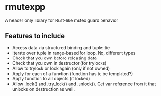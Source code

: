 # rmutexpp
A header only library for Rust-like mutex guard behavior



## Features to include 
- Access data via structured binding and tuple::tie
- Iterate over tuple in range-based for loop, No, different types
- Check that you own before releasing data
- Check that you own in destructor (for trylocks)
- Allow to trylock or lock again (only if not owned)
- Apply for each of a function (function has to be templated?)
- Apply function to all objects (if locked)
- Allow .lock() and .try_lock() and .unlock(). Get var reference from it that unlocks on destruction as well.